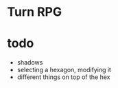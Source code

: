 Turn RPG
=========



todo
====
* shadows
* selecting a hexagon, modifying it
* different things on top of the hex 
